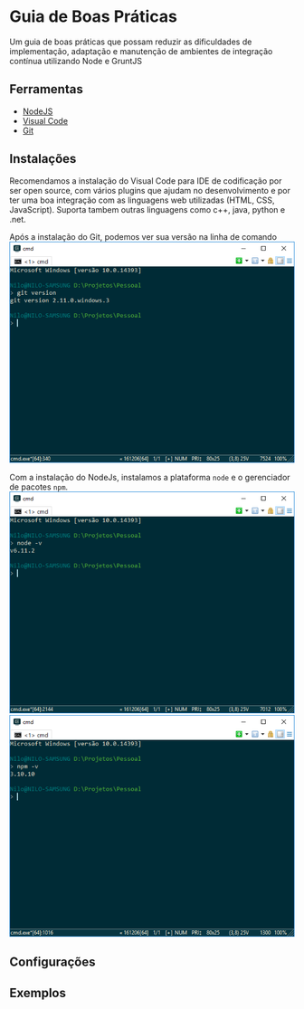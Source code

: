 # Guia de Boas Práticas
Um guia de boas práticas que possam reduzir as dificuldades de implementação, adaptação e manutenção de ambientes de integração contínua utilizando Node e GruntJS

## Ferramentas
* [NodeJS](https://nodejs.org/en/download/)
* [Visual Code](https://code.visualstudio.com/Download)
* [Git](https://git-scm.com/downloads)

## Instalações
Recomendamos a instalação do Visual Code para IDE de codificação por ser open source, com vários plugins que ajudam no desenvolvimento e por ter uma boa integração com as linguagens web utilizadas (HTML, CSS, JavaScript). Suporta tambem outras linguagens como c++, java, python e .net.

Após a instalação do Git, podemos ver sua versão na linha de comando
![Versão do Git](/img/VersaoGit.png)

Com a instalação do NodeJs, instalamos a plataforma `node` e o gerenciador de pacotes `npm`.
![Versão do Node](/img/NodeVersion.png)
![Versão do Npm](/img/NpmVersion.png)

## Configurações

## Exemplos
